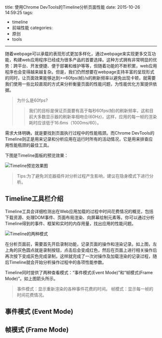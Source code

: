 title: 使用Chrome DevTools的Timeline分析页面性能
date: 2015-10-26 14:59:25
tags:
- timeline
- 前端性能
categories:
- 原创
- tools
---

随着webpage可以承载的表现形式更加多样化，通过webpage来实现更多交互功能，构建web应用程序已经成为很多产品的首要选择。这种方式拥有非常明显的优势：跨平台、开发便捷、便于部署和维护等等，但随着功能的不断积累，web应用程序也会变得越来越复杂。但是，我们仍然想要在webpage支持丰富的呈现形式的同时，让页面效果能够达到>=60fps(帧)/s的刷新频率以避免出现卡顿，就需要我们使用一些比较直观的方式来分析衡量页面的性能问题，为性能优化方案提供依据。

> 为什么是60fps?
> > 我们的目标是保证页面要有高于每秒60fps(帧)的刷新频率，这和目前大多数显示器的刷新率相吻合(60Hz)，这样，应用的每一帧的渲染耗时应该低于16.6ms（1000ms/60）。

需求大体明确，就是要找到页面执行过程中的性能瓶颈。而Chrome DevTools的Timeline则正是用来记录和分析应用在运行时所有的活动情况，它是用来排查应用性能瓶颈的最佳工具。

下图是Timeline面板的预览效果：

![Timeline预览效果图](/images/timeline/timeline-preview.png)

> Tips:为了避免浏览器插件对分析过程产生影响，建议在隐身模式下进行分析。

## Timeline工具栏介绍

Timeline工具会详细检测出在Web应用加载的过程中时间花费情况的概览，包括下载资源、处理DOM事件、页面布局渲染、向屏幕绘制元素等。你可以通过分析Timeline得到的事件、框架和实时的内存用量，找出应用的性能问题。

![Timeline的两种模式](/images/timeline/timeline-1.png)

在分析页面前，需要首先开启录制功能，记录页面的操作和渲染记录。如上图，左上角的灰色圆点就是录制按钮，点击后会变成红色，然后在页面上进行相关操作后再次按下变成灰色完成录制，这样就完成了一次对操作及加载渲染的记录过程，随后Timeline就会开始分析操作过程中的各项性能参数。

Timeline同时提供了两种查看模式：“事件模式(Event Mode)”和“帧模式(Frame Mode)”。如上图箭头所示。

> 事件模式：显示重新渲染的各种事件花费的时间。
> 帧模式：显示每一帧的时间花费情况。

## 事件模式 (Event Mode)

## 帧模式 (Frame Mode)